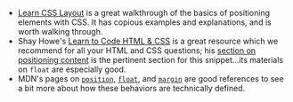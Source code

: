 + [Learn CSS Layout](http://learnlayout.com/) is a great walkthrough of the basics of positioning elements with CSS.  It has copious examples and explanations, and is worth walking through.
+ Shay Howe's [Learn to Code HTML & CSS](http://learn.shayhowe.com/html-css/) is a great resource which we recommend for all your HTML and CSS questions; his [section on positioning content]( http://learn.shayhowe.com/html-css/positioning-content/) is the pertinent section for this snippet…its materials on `float` are especially good.
+ MDN's pages on [`position`](https://developer.mozilla.org/en-US/docs/Web/CSS/position), [`float`](https://developer.mozilla.org/en-US/docs/Web/CSS/float), and [`margin`](https://developer.mozilla.org/en-US/docs/Web/CSS/margin) are good references to see a bit more about how these behaviors are technically defined.
